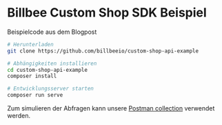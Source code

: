 # Billbee Custom Shop SDK Beispiel

Beispielcode aus dem Blogpost

```bash
# Herunterladen
git clone https://github.com/billbeeio/custom-shop-api-example

# Abhängigkeiten installieren
cd custom-shop-api-example
composer install

# Entwicklungsserver starten
composer run serve
```

Zum simulieren der Abfragen kann unsere [Postman collection](https://github.com/billbeeio/custom-shop-api-postman) verwendet werden.
